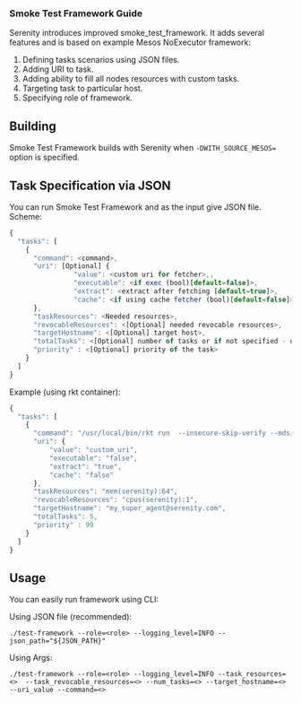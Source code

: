 ### Smoke Test Framework Guide

Serenity introduces improved smoke_test_framework. 
It adds several features and is based on example Mesos NoExecutor framework:

1. Defining tasks scenarios using JSON files.
2. Adding URI to task.
3. Adding ability to fill all nodes resources with custom tasks.
4. Targeting task to particular host.
5. Specifying role of framework.

## Building

Smoke Test Framework builds with Serenity when `-DWITH_SOURCE_MESOS=` option 
is specified.

## Task Specification via JSON

You can run Smoke Test Framework and as the input give JSON file. 
Scheme: 
 
```javascript
{
  "tasks": [
    {
      "command": <command>,
      "uri": [Optional] {
                "value": <custom uri for fetcher>,,
                "executable": <if exec (bool)[default=false]>,
                "extract": <extract after fetching [default=true]>,
                "cache": <if using cache fetcher (bool)[default=false]>
      },
      "taskResources": <Needed resources>,
      "revocableResources": <[Optional] needed revocable resources>,
      "targetHostname": <[Optional] target host>,
      "totalTasks": <[Optional] number of tasks or if not specified - unlimited>,
      "priority" : <[Optional] priority of the task>
    }
  ]
}
```

Example (using rkt container):

```javascript
{
  "tasks": [
    {
      "command": "/usr/local/bin/rkt run  --insecure-skip-verify --mds-register=false docker://jess/stress --exec /usr/bin/stress -- -c 1",
      "uri": {
          "value": "custom_uri",
          "executable": "false",
          "extract": "true",
          "cache": "false"
      },
      "taskResources": "mem(serenity):64",
      "revocableResources": "cpus(serenity):1",
      "targetHostname": "my_super_agent@serenity.com",
      "totalTasks": 5,
      "priority" : 99
    }
  ]
}
```

## Usage

You can easily run framework using CLI:

Using JSON file (recommended):

`./test-framework --role=<role> --logging_level=INFO --json_path="${JSON_PATH}"`

Using Args:

`./test-framework --role=<role> --logging_level=INFO --task_resources=<> 
--task_revocable_resources=<> --num_tasks=<> --target_hostname=<> --uri_value --command=<>`
